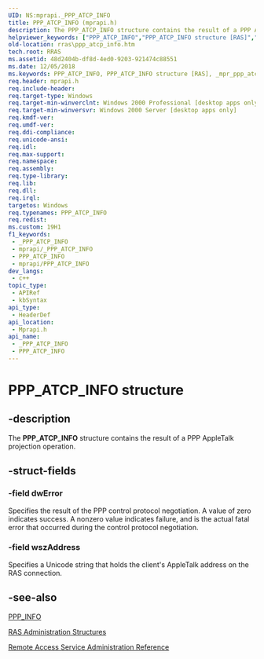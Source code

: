 ```yaml
---
UID: NS:mprapi._PPP_ATCP_INFO
title: PPP_ATCP_INFO (mprapi.h)
description: The PPP_ATCP_INFO structure contains the result of a PPP AppleTalk projection operation.
helpviewer_keywords: ["PPP_ATCP_INFO","PPP_ATCP_INFO structure [RAS]","_mpr_ppp_atcp_info","mprapi/PPP_ATCP_INFO","rras.ppp_atcp_info"]
old-location: rras\ppp_atcp_info.htm
tech.root: RRAS
ms.assetid: 48d2404b-df8d-4ed0-9203-921474c88551
ms.date: 12/05/2018
ms.keywords: PPP_ATCP_INFO, PPP_ATCP_INFO structure [RAS], _mpr_ppp_atcp_info, mprapi/PPP_ATCP_INFO, rras.ppp_atcp_info
req.header: mprapi.h
req.include-header: 
req.target-type: Windows
req.target-min-winverclnt: Windows 2000 Professional [desktop apps only]
req.target-min-winversvr: Windows 2000 Server [desktop apps only]
req.kmdf-ver: 
req.umdf-ver: 
req.ddi-compliance: 
req.unicode-ansi: 
req.idl: 
req.max-support: 
req.namespace: 
req.assembly: 
req.type-library: 
req.lib: 
req.dll: 
req.irql: 
targetos: Windows
req.typenames: PPP_ATCP_INFO
req.redist: 
ms.custom: 19H1
f1_keywords:
 - _PPP_ATCP_INFO
 - mprapi/_PPP_ATCP_INFO
 - PPP_ATCP_INFO
 - mprapi/PPP_ATCP_INFO
dev_langs:
 - c++
topic_type:
 - APIRef
 - kbSyntax
api_type:
 - HeaderDef
api_location:
 - Mprapi.h
api_name:
 - _PPP_ATCP_INFO
 - PPP_ATCP_INFO
---
```


# PPP_ATCP_INFO structure


## -description

The 
<b>PPP_ATCP_INFO</b> structure contains the result of a PPP AppleTalk projection operation.

## -struct-fields

### -field dwError

Specifies the result of the PPP control protocol negotiation. A value of zero indicates success. A nonzero value indicates failure, and is the actual fatal error that occurred during the control protocol negotiation.

### -field wszAddress

Specifies a Unicode string that holds the client's AppleTalk address on the RAS connection.

## -see-also

<a href="/windows/desktop/api/mprapi/ns-mprapi-ppp_info">PPP_INFO</a>



<a href="/windows/desktop/RRAS/ras-administration-structures">RAS Administration Structures</a>



<a href="/windows/desktop/RRAS/remote-access-service-administration-reference">Remote Access Service Administration Reference</a>

